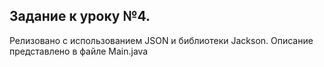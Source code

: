 ## Задание к уроку №4.

Релизовано с использованием JSON и библиотеки Jackson.
Описание представлено в файле Main.java